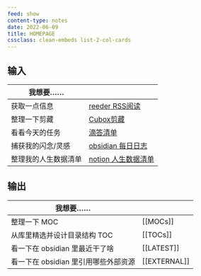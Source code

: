 ```yaml
---
feed: show
content-type: notes
date: 2022-06-09
title: HOMEPAGE
cssclass: clean-embeds list-2-col-cards
---
```


## 输入


| 我想要……             |                                                                                           |
| -------------------- | ----------------------------------------------------------------------------------------- |
| 获取一点信息         | [reeder RSS阅读](reeder://)                                                                      |
| 整理一下剪藏    | [Cubox剪藏](cubox://)                                                                                  |
| 看看今天的任务       | [滴答清单](ticktick://)                                                                   |
| 捕获我的闪念/灵感    | [obsidian 每日日志](obsidian://advanced-uri?daily=true&mode=append) |
| 整理我的人生数据清单 | [notion 人生数据清单](notion://)          |

## 输出

| 我想要……                           |            |
| ---------------------------------- | ---------- |
| 整理一下 MOC                       | [[MOCs]]   |
| 从库里精选并设计目录结构 TOC       | [[TOCs]]   |
| 看一下在 obsidian 里最近干了啥       | [[LATEST]] |
| 看一下在 obsidian 里引用哪些外部资源 | [[EXTERNAL]]           |
